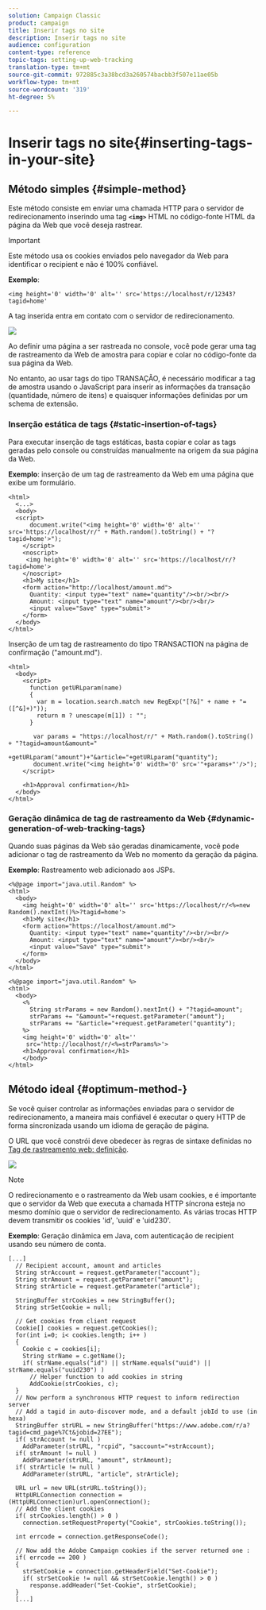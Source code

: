 ```yaml
---
solution: Campaign Classic
product: campaign
title: Inserir tags no site
description: Inserir tags no site
audience: configuration
content-type: reference
topic-tags: setting-up-web-tracking
translation-type: tm+mt
source-git-commit: 972885c3a38bcd3a260574bacbb3f507e11ae05b
workflow-type: tm+mt
source-wordcount: '319'
ht-degree: 5%

---
```



# Inserir tags no site{#inserting-tags-in-your-site}

## Método simples {#simple-method}

Este método consiste em enviar uma chamada HTTP para o servidor de redirecionamento inserindo uma tag **`<img>`** HTML no código-fonte HTML da página da Web que você deseja rastrear.

>[!IMPORTANT]
>
>Este método usa os cookies enviados pelo navegador da Web para identificar o recipient e não é 100% confiável.

**Exemplo**:

```
<img height='0' width='0' alt='' src='https://localhost/r/12343?tagid=home'
```

A tag inserida entra em contato com o servidor de redirecionamento.

![](assets/d_ncs_integration_webtracking_structure2.png)

Ao definir uma página a ser rastreada no console, você pode gerar uma tag de rastreamento da Web de amostra para copiar e colar no código-fonte da sua página da Web.

No entanto, ao usar tags do tipo TRANSAÇÃO, é necessário modificar a tag de amostra usando o JavaScript para inserir as informações da transação (quantidade, número de itens) e quaisquer informações definidas por um schema de extensão.

### Inserção estática de tags {#static-insertion-of-tags}

Para executar inserção de tags estáticas, basta copiar e colar as tags geradas pelo console ou construídas manualmente na origem da sua página da Web.

**Exemplo**: inserção de um tag de rastreamento da Web em uma página que exibe um formulário.

```
<html>
  <...>
  <body>
  <script>
      document.write("<img height='0' width='0' alt='' src='https://localhost/r/" + Math.random().toString() + "?tagid=home'>");
    </script>
    <noscript>
     <img height='0' width='0' alt='' src='https://localhost/r/?tagid=home'>
    </noscript>
    <h1>My site</h1>
    <form action="http://localhost/amount.md">
      Quantity: <input type="text" name="quantity"/><br/><br/>
      Amount: <input type="text" name="amount"/><br/><br/>
      <input value="Save" type="submit">
    </form>
  </body>
</html>
```

Inserção de um tag de rastreamento do tipo TRANSACTION na página de confirmação (&quot;amount.md&quot;).

```
<html>
  <body>
    <script>
      function getURLparam(name) 
      {
        var m = location.search.match new RegExp("[?&]" + name + "=([^&]+)"));
        return m ? unescape(m[1]) : "";
      }
 
       var params = "https://localhost/r/" + Math.random().toString() + "?tagid=amount&amount="
                      +getURLparam("amount")+"&article="+getURLparam("quantity");
       document.write("<img height='0' width='0' src='"+params+"'/>");
    </script>

    <h1>Approval confirmation</h1>
  </body>
</html>
```

### Geração dinâmica de tag de rastreamento da Web {#dynamic-generation-of-web-tracking-tags}

Quando suas páginas da Web são geradas dinamicamente, você pode adicionar o tag de rastreamento da Web no momento da geração da página.

**Exemplo**: Rastreamento web adicionado aos JSPs.

```
<%@page import="java.util.Random" %>
<html>
  <body>
    <img height='0' width='0' alt='' src='https://localhost/r/<%=new Random().nextInt()%>?tagid=home'>
    <h1>My site</h1>
    <form action="https://localhost/amount.md">
      Quantity: <input type="text" name="quantity"/><br/><br/>
      Amount: <input type="text" name="amount"/><br/><br/>
      <input value="Save" type="submit">
    </form>
  </body>
</html>
```

```
<%@page import="java.util.Random" %>
<html>
  <body>
    <%  
      String strParams = new Random().nextInt() + "?tagid=amount";
      strParams += "&amount="+request.getParameter("amount");
      strParams += "&article="+request.getParameter("quantity");
    %>
    <img height='0' width='0' alt=''
     src='http://localhost/r/<%=strParams%>'>
    <h1>Approval confirmation</h1>
    </body>
</html>
```

## Método ideal {#optimum-method-}

Se você quiser controlar as informações enviadas para o servidor de redirecionamento, a maneira mais confiável é executar o query HTTP de forma sincronizada usando um idioma de geração de página.

O URL que você constrói deve obedecer às regras de sintaxe definidas no [Tag de rastreamento web: definição](../../configuration/using/web-tracking-tag--definition.md).

![](assets/d_ncs_integration_webtracking_structure3.png)

>[!NOTE]
>
>O redirecionamento e o rastreamento da Web usam cookies, e é importante que o servidor da Web que executa a chamada HTTP síncrona esteja no mesmo domínio que o servidor de redirecionamento. As várias trocas HTTP devem transmitir os cookies &#39;id&#39;, &#39;uuid&#39; e &#39;uid230&#39;.

**Exemplo**: Geração dinâmica em Java, com autenticação de recipient usando seu número de conta.

```
[...]
  // Recipient account, amount and articles
  String strAccount = request.getParameter("account");
  String strAmount = request.getParameter("amount");
  String strArticle = request.getParameter("article");

  StringBuffer strCookies = new StringBuffer();
  String strSetCookie = null;

  // Get cookies from client request
  Cookie[] cookies = request.getCookies();
  for(int i=0; i< cookies.length; i++ )
  {
    Cookie c = cookies[i];
    String strName = c.getName();
    if( strName.equals("id") || strName.equals("uuid") || strName.equals("uuid230") )
      // Helper function to add cookies in string
      AddCookie(strCookies, c);
  }
  // Now perform a synchronous HTTP request to inform redirection server
  // Add a tagid in auto-discover mode, and a default jobId to use (in hexa)
  StringBuffer strURL = new StringBuffer("https://www.adobe.com/r/a?tagid=cmd_page%7Ct&jobid=27EE");
  if( strAccount != null )
    AddParameter(strURL, "rcpid", "saccount="+strAccount);
  if( strAmount != null )
    AddParameter(strURL, "amount", strAmount);
  if( strArticle != null )
    AddParameter(strURL, "article", strArticle);
  
  URL url = new URL(strURL.toString());
  HttpURLConnection connection = (HttpURLConnection)url.openConnection();
  // Add the client cookies
  if( strCookies.length() > 0 )
    connection.setRequestProperty("Cookie", strCookies.toString());

  int errcode = connection.getResponseCode();

  // Now add the Adobe Campaign cookies if the server returned one :
  if( errcode == 200 )
  {
    strSetCookie = connection.getHeaderField("Set-Cookie");
    if( strSetCookie != null && strSetCookie.length() > 0 )
      response.addHeader("Set-Cookie", strSetCookie);
  }
  [...]
```

